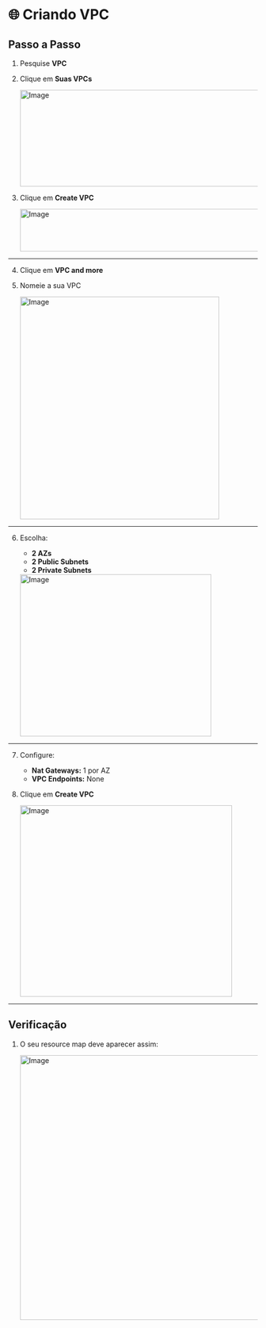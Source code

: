 # 🌐 Criando VPC

## Passo a Passo

1. Pesquise **VPC**  

2. Clique em **Suas VPCs**  

   <img width="746" height="195" alt="Image" src="https://github.com/user-attachments/assets/1c61088d-dd00-4ab3-b5d9-64dd4c8575c7" />

3. Clique em **Create VPC**  

   <img width="489" height="86" alt="Image" src="https://github.com/user-attachments/assets/23cc47c5-3308-45d6-8302-df0d5407b461" />

---

4. Clique em **VPC and more**

5. Nomeie a sua VPC  

   <img width="402" height="449" alt="Image" src="https://github.com/user-attachments/assets/e9343a67-ad32-4035-a158-e5ff92e203fc" />

---

6. Escolha:
   - **2 AZs**  
   - **2 Public Subnets**  
   - **2 Private Subnets**  

   <img width="386" height="327" alt="Image" src="https://github.com/user-attachments/assets/046e08b0-1724-4ab0-9ff2-4d855319399e" />

---

7. Configure:
   - **Nat Gateways:** 1 por AZ  
   - **VPC Endpoints:** None
     
8. Clique em **Create VPC**  

   <img width="428" height="386" alt="Image" src="https://github.com/user-attachments/assets/4d07cec8-e01a-4ad9-a876-80fd40320533" />

---

## Verificação

1. O seu resource map deve aparecer assim:

   <img width="2226" height="534" alt="Image" src="https://github.com/user-attachments/assets/d1079948-5f0b-47d5-8bf9-8145cef5e6ed" />




